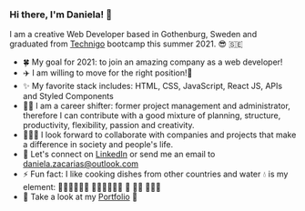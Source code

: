 ### Hi there, I'm Daniela! 👋

I am a creative Web Developer based in Gothenburg, Sweden and graduated from [Technigo](https://www.technigo.io/program) bootcamp this summer 2021. 😎 🇸🇪
 
- 🍀   My goal for 2021: to join an amazing company as a web developer! 
- ✈️  I am willing to move for the right position!🚆
- ✨   My favorite stack includes: HTML, CSS, JavaScript, React JS, APIs and Styled Components 
- 💪🏻   I am a career shifter: former project management and administrator, therefore I can contribute with a good mixture of planning, structure, productivity, flexibility, passion and creativity.
- 🧚🏼‍♀️   I look forward to collaborate with companies and projects that make a difference in society and people's life.
- 💬   Let's connect on [LinkedIn](https://www.linkedin.com/in/danielazacarias/) or send me an email to daniela.zacarias@outlook.com
- ⚡   Fun fact: I like cooking dishes from other countries and water 💧  is my element: 🏄🏻‍♀️🌊🌊🌊  🏊🏻‍♀️🌊🌊🌊  🥽 🐠🐬 🌊🌊🌊
- 💼   Take a look at my [Portfolio](https://my-portfolio-dannuzak.netlify.app/) 👀
